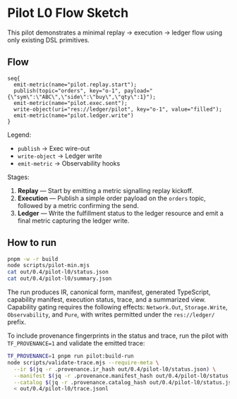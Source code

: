# Pilot L0 Flow Sketch

This pilot demonstrates a minimal replay → execution → ledger flow using only existing DSL primitives.

## Flow

```
seq{
  emit-metric(name="pilot.replay.start");
  publish(topic="orders", key="o-1", payload="{\"sym\":\"ABC\",\"side\":\"buy\",\"qty\":1}");
  emit-metric(name="pilot.exec.sent");
  write-object(uri="res://ledger/pilot", key="o-1", value="filled");
  emit-metric(name="pilot.ledger.write")
}
```

Legend:

- `publish` → Exec wire-out
- `write-object` → Ledger write
- `emit-metric` → Observability hooks

Stages:

1. **Replay** — Start by emitting a metric signalling replay kickoff.
2. **Execution** — Publish a simple order payload on the `orders` topic, followed by a metric confirming the send.
3. **Ledger** — Write the fulfillment status to the ledger resource and emit a final metric capturing the ledger write.

## How to run

```sh
pnpm -w -r build
node scripts/pilot-min.mjs
cat out/0.4/pilot-l0/status.json
cat out/0.4/pilot-l0/summary.json
```

The run produces IR, canonical form, manifest, generated TypeScript, capability manifest, execution status, trace, and a summarized view. Capability gating requires the following effects: `Network.Out`, `Storage.Write`, `Observability`, and `Pure`, with writes permitted under the `res://ledger/` prefix.

To include provenance fingerprints in the status and trace, run the pilot with `TF_PROVENANCE=1` and validate the emitted trace:

```sh
TF_PROVENANCE=1 pnpm run pilot:build-run
node scripts/validate-trace.mjs --require-meta \
  --ir $(jq -r .provenance.ir_hash out/0.4/pilot-l0/status.json) \
  --manifest $(jq -r .provenance.manifest_hash out/0.4/pilot-l0/status.json) \
  --catalog $(jq -r .provenance.catalog_hash out/0.4/pilot-l0/status.json) \
  < out/0.4/pilot-l0/trace.jsonl
```
